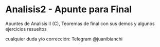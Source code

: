 # Analisis2 - Apunte para Final
Apuntes de Analisis II (C), Teoremas de final con sus demos y algunos ejercicios resueltos

cualquier duda y/o corrección: Telegram @juanibianchi
